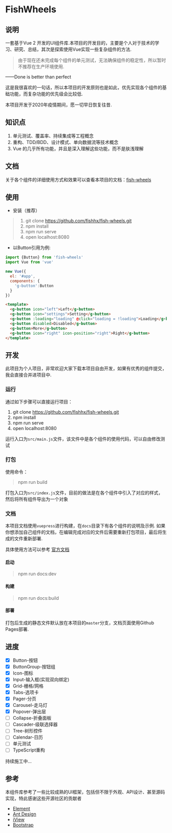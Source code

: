 # FishWheels

## 说明

一套基于Vue 2 开发的UI组件库.本项目的开发目的，主要是个人对于技术的学习、研究、总结，其次是探索使用Vue实现一些复杂组件的方法.

> 由于现在还未完成每个组件的单元测试，无法确保组件的稳定性，所以暂时不推荐在生产环境使用.

——Done is better than perfect

这是我很喜欢的一句话，所以本项目的开发原则也是如此，优先实现各个组件的基础功能，而复杂功能的优先级会比较低.


<!-- [![npm](https://img.shields.io/npm/v/tiny-wheels.svg?style=flat-square)](https://www.npmjs.com/package/tiny-wheels) [![npm](https://img.shields.io/npm/dt/tiny-wheels.svg?style=flat-square)](https://www.npmjs.com/package/tiny-wheels) [![npm](https://img.shields.io/npm/l/tiny-wheels.svg?style=flat-square)](https://www.npmjs.com/package/tiny-wheels) -->

本项目开发于2020年疫情期间，愿一切早日恢复往昔.

## 知识点

1. 单元测试、覆盖率、持续集成等工程概念
2. 重构、TDD/BDD、设计模式、单向数据流等技术概念
2. Vue 的几乎所有功能，并且是深入理解这些功能，而不是肤浅理解

## 文档

关于各个组件的详细使用方式和效果可以查看本项目的文档：[fish-wheels](https://fishhx.github.io/fish-wheels/)


## 使用

- 安装（推荐）

> 1. git clone https://github.com/fishhx/fish-wheels.git
>2. npm install
>3. npm run serve
>4. open localhost:8080


- 以Button引用为例:

```javascript
import {Button} from 'fish-wheels'
import Vue from 'vue'

new Vue({
  el: '#app',
  components: {
    'g-button':Button
  }
})
```

```html
<template>
  <g-button icon="left">Left</g-button>
  <g-button icon="settings">Setting</g-button>
  <g-button :loading="loading" @click="loading = !loading">Loading</g-button>
  <g-button disabled>Disabled</g-button>
  <g-button>More</g-button>
  <g-button icon="right" icon-position="right">Right</g-button>
</template>      
```

## 开发

此项目为个人项目，非常欢迎大家下载本项目自由开发，如果有优秀的组件提交，我会直接合并进项目中.

### 运行

通过如下步骤可以直接运行项目：

1. git clone https://github.com/fishhx/fish-wheels.git
2. npm install
3. npm run serve
4. open localhost:8080

运行入口为`src/main.js`文件，该文件中是各个组件的使用代码，可以自由修改测试

### 打包

使用命令：

> npm run build

打包入口为`src/index.js`文件，目前的做法是在各个组件中引入了对应的样式，然后将所有组件导出为一个对象

### 文档

本项目文档使用`vuepress`进行构建，在`docs`目录下有各个组件的说明及示例.
如果你想添加自己组件的文档，在编辑完成对应的文件后需要重新打包项目，最后将生成的文件重新部署.

具体使用方法可以参考 [官方文档](https://vuepress.vuejs.org/zh/)

#### 启动

> npm run docs:dev

#### 构建

> npm run docs:build

#### 部署

打包后生成的静态文件默认放在本项目的`master`分支，文档页面使用Github Pages部署.

## 进度

- [x] Button-按钮
- [x] ButtonGroup-按钮组
- [x] Icon-图标
- [x] Input-输入框(实现双向绑定)
- [x] Grid-栅格/网格
- [x] Tabs-选项卡
- [x] Pager-分页
- [x] Carousel-走马灯
- [x] Popover-弹出层
- [ ] Collapse-折叠面板
- [ ] Cascader-级联选择器
- [ ] Tree-树形控件
- [ ] Calendar-日历
- [ ] 单元测试
- [ ] TypeScript重构

持续施工中...







## 参考

本组件库参考了一些比较成熟的UI框架，包括但不限于外观、API设计、甚至源码实现，特此感谢这些开源社区的贡献者

- [Element](https://element.eleme.cn/#/zh-CN)
- [Ant Design](https://ant.design/)
- [iView](https://www.iviewui.com/)
- [Bootstrap](https://www.bootcss.com/)